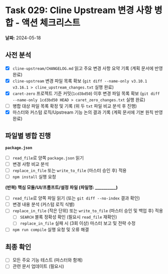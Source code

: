 # Task 029: Cline Upstream 변경 사항 병합 - 액션 체크리스트

**날짜:** 2024-05-18

## 사전 분석

- [X] `cline-upstream/CHANGELOG.md` 읽고 주요 변경 사항 요약 기록 (계획 문서에 반영 완료)
- [X] `cline-upstream` 변경 파일 목록 확보 (`git diff --name-only v3.10.1 v3.16.1 > cline_upstream_changes.txt` 실행 완료)
- [X] `caret-zero` 프로젝트 기준 커밋(`1cd3bd50`) 이후 변경 파일 목록 확보 (`git diff --name-only 1cd3bd50 HEAD > caret_zero_changes.txt` 실행 완료)
- [ ] 병합 대상 파일 목록 확정 및 기록 (위 두 `txt` 파일 비교 분석 후 진행)
- [X] 마스터와 커스텀 로직/Upstream 기능 논의 결과 기록 (계획 문서에 기본 원칙 반영 완료)

## 파일별 병합 진행

**`package.json`**
- [ ] `read_file`로 양쪽 `package.json` 읽기
- [ ] 변경 사항 비교 분석
- [ ] `replace_in_file` 또는 `write_to_file` (마스터 승인 후) 적용
- [ ] `npm install` 실행 요청

**(반복) 핵심 모듈/UI/프롬프트/설정 파일 (파일명: __________)**
- [ ] `read_file`로 양쪽 파일 읽기 (또는 `git diff --no-index` 결과 확인)
- [ ] 변경 내용 분석 (커스텀 로직 식별)
- [ ] `replace_in_file` (작은 단위) 또는 `write_to_file` (마스터 승인 및 백업 후) 적용
    - [ ] `SEARCH` 블록 정확성 확인 (필요시 `read_file` 재확인)
    - [ ] `replace_in_file` 실패 시 (3회 이상) 마스터 보고 및 전략 수정
- [ ] `npm run compile` 실행 요청 및 오류 해결

## 최종 확인

- [ ] 모든 주요 기능 테스트 (마스터와 함께)
- [ ] 관련 문서 업데이트 (필요시) 